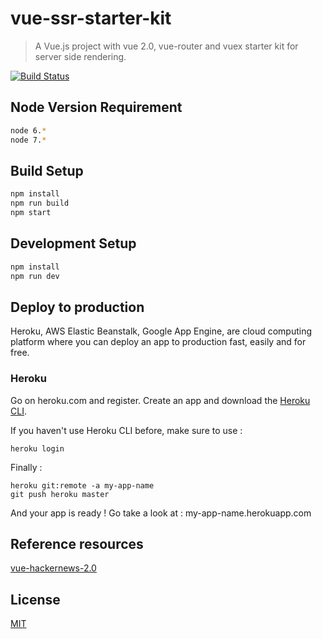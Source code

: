 # vue-ssr-starter-kit

> A Vue.js project with vue 2.0, vue-router and vuex starter kit for server side rendering.

[![Build Status](https://travis-ci.org/doabit/vue-ssr-starter-kit.svg?branch=master)](https://travis-ci.org/doabit/vue-ssr-starter-kit)

## Node Version Requirement

```bash
node 6.*
node 7.*
```

## Build Setup

``` bash
npm install
npm run build
npm start
```

## Development Setup

```bash
npm install
npm run dev
```

## Deploy to production

Heroku, AWS Elastic Beanstalk, Google App Engine, are cloud computing platform where you can deploy an app to production fast, easily and for free.

### Heroku

Go on heroku.com and register. Create an app and download the [Heroku CLI](https://devcenter.heroku.com/articles/heroku-cli).

If you haven't use Heroku CLI before, make sure to use :

    heroku login

Finally :

    heroku git:remote -a my-app-name
    git push heroku master

And your app is ready ! Go take a look at : my-app-name.herokuapp.com

## Reference resources

[vue-hackernews-2.0](https://github.com/vuejs/vue-hackernews-2.0)

## License

[MIT](http://opensource.org/licenses/MIT)
